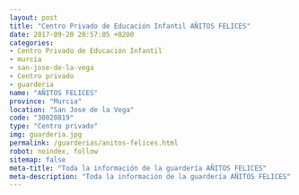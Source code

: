 ```yaml
---
layout: post
title: "Centro Privado de Educación Infantil AÑITOS FELICES"
date: 2017-09-20 20:57:05 +0200
categories:
- Centro Privado de Educación Infantil
- murcia
- san-jose-de-la-vega
- Centro privado
- guarderia
name: "AÑITOS FELICES"
province: "Murcia"
location: "San Jose de la Vega"
code: "30020819"
type: "Centro privado"
img: guarderia.jpg
permalink: /guarderias/anitos-felices.html
robot: noindex, follow
sitemap: false
meta-title: "Toda la información de la guardería AÑITOS FELICES"
meta-description: "Toda la información de la guardería AÑITOS FELICES"
---
```

